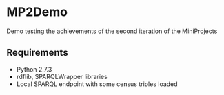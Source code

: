 MP2Demo
=======

Demo testing the achievements of the second iteration of the MiniProjects

## Requirements

* Python 2.7.3
* rdflib, SPARQLWrapper libraries
* Local SPARQL endpoint with some census triples loaded